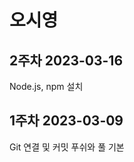 <h1>오시영</h1>
<h2>2주차 2023-03-16</h2>
Node.js, npm 설치
<h2>1주차 2023-03-09</h2>
Git 연결 및 커밋 푸쉬와 풀 기본


